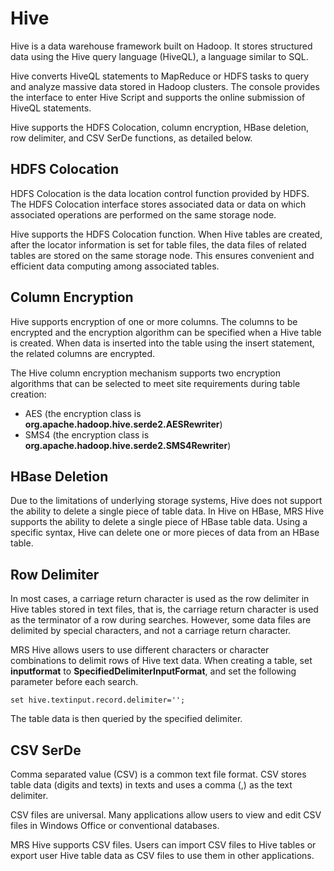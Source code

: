 # Hive<a name="EN-US_TOPIC_0125375907"></a>

Hive is a data warehouse framework built on Hadoop. It stores structured data using the Hive query language \(HiveQL\), a language similar to SQL.

Hive converts HiveQL statements to MapReduce or HDFS tasks to query and analyze massive data stored in Hadoop clusters. The console provides the interface to enter Hive Script and supports the online submission of HiveQL statements.

Hive supports the HDFS Colocation, column encryption, HBase deletion, row delimiter, and CSV SerDe functions, as detailed below.

## HDFS Colocation<a name="sc5dc14ad36984011b77107d92d19bf8b"></a>

HDFS Colocation is the data location control function provided by HDFS. The HDFS Colocation interface stores associated data or data on which associated operations are performed on the same storage node.

Hive supports the HDFS Colocation function. When Hive tables are created, after the locator information is set for table files, the data files of related tables are stored on the same storage node. This ensures convenient and efficient data computing among associated tables.

## Column Encryption<a name="sab4419ffd8ed4677846225534b8c199f"></a>

Hive supports encryption of one or more columns. The columns to be encrypted and the encryption algorithm can be specified when a Hive table is created. When data is inserted into the table using the insert statement, the related columns are encrypted.

The Hive column encryption mechanism supports two encryption algorithms that can be selected to meet site requirements during table creation:

-   AES \(the encryption class is  **org.apache.hadoop.hive.serde2.AESRewriter**\)
-   SMS4 \(the encryption class is  **org.apache.hadoop.hive.serde2.SMS4Rewriter**\)

## HBase Deletion<a name="sa8d6162012584fae903ae0e60b01f386"></a>

Due to the limitations of underlying storage systems, Hive does not support the ability to delete a single piece of table data. In Hive on HBase, MRS Hive supports the ability to delete a single piece of HBase table data. Using a specific syntax, Hive can delete one or more pieces of data from an HBase table.

## Row Delimiter<a name="se1888eaf88164d889eb3bd1e3bf9efbb"></a>

In most cases, a carriage return character is used as the row delimiter in Hive tables stored in text files, that is, the carriage return character is used as the terminator of a row during searches. However, some data files are delimited by special characters, and not a carriage return character.

MRS Hive allows users to use different characters or character combinations to delimit rows of Hive text data. When creating a table, set  **inputformat** to **SpecifiedDelimiterInputFormat**, and set the following parameter before each search.

```
set hive.textinput.record.delimiter='';
```

The table data is then queried by the specified delimiter.

## CSV SerDe<a name="s8b9607b3160644d4a290d18bdc65d0a8"></a>

Comma separated value \(CSV\) is a common text file format. CSV stores table data \(digits and texts\) in texts and uses a comma \(,\) as the text delimiter.

CSV files are universal. Many applications allow users to view and edit CSV files in Windows Office or conventional databases.

MRS Hive supports CSV files. Users can import CSV files to Hive tables or export user Hive table data as CSV files to use them in other applications.

